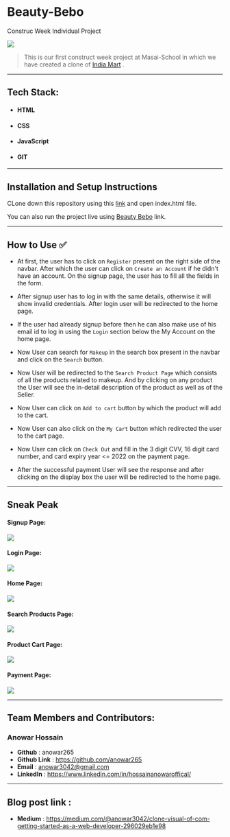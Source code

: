 # Beauty-Bebo

Construc Week Individual Project

<img src="https://user-images.githubusercontent.com/91547105/141511587-9f8c0f08-1f5e-47c7-af81-bf70200a43e9.png" />

> This is our first construct week project at Masai-School in which we have created a clone of <a href="https://www.beautybebo.com/">India Mart</a> .

<hr>

## Tech Stack:

- #### HTML
- #### CSS
- #### JavaScript
- #### GIT

<hr>

## Installation and Setup Instructions

CLone down this repository using this <a href="https://github.com/anowar265/Beauty-Bebo">link</a> and open index.html file.

You can also run the project live using <a href="https://github.com/anowar265/Beauty-Bebo">Beauty Bebo</a> link.

<hr>

## How to Use ✅

- At first, the user has to click on `Register` present on the right side of the navbar. After which the user can click on `Create an Account` if he didn't have an account. On the signup page, the user has to fill all the fields in the form.

- After signup user has to log in with the same details, otherwise it will show invalid credentials. After login user will be redirected to the home page.

- If the user had already signup before then he can also make use of his email id to log in using the `Login` section below the My Account on the home page.

- Now User can search for `Makeup` in the search box present in the navbar and click on the `Search` button.

- Now User will be redirected to the `Search Product Page` which consists of all the products related to makeup. And by clicking on any product the User will see the in-detail description of the product as well as of the Seller.

- Now User can click on `Add to cart` button by which the product will add to the cart.

- Now User can also click on the `My Cart` button which redirected the user to the cart page.

- Now User can click on `Check Out` and fill in the 3 digit CVV, 16 digit card number, and card expiry year <= 2022 on the payment page.

- After the successful payment User will see the response and after clicking on the display box the user will be redirected to the home page.

<hr>

## Sneak Peak

#### Signup Page:

<img src="https://user-images.githubusercontent.com/91547105/141512609-d4c152a1-9ce0-4295-ace1-9fe3ea8dae03.png"/>

#### Login Page:

<img src="https://user-images.githubusercontent.com/91547105/141523597-cb509545-9ac7-4300-8092-598a01d613c3.png" />

#### Home Page:

<img src="https://user-images.githubusercontent.com/91547105/141511587-9f8c0f08-1f5e-47c7-af81-bf70200a43e9.png" />

#### Search Products Page:

<img src="https://user-images.githubusercontent.com/91547105/141523806-fa30953b-3d71-4817-a3b3-c7b2db650431.png" />

#### Product Cart Page:

<img src = "https://user-images.githubusercontent.com/91547105/141523870-cf2ea072-1da1-40fa-9971-0c9fc6d60d22.png" />

#### Payment Page:

<img src="https://user-images.githubusercontent.com/16943997/138561541-4a5298ef-c92f-4f69-b4e5-820f4d450fad.png" />

<hr/>

## Team Members and Contributors:

### Anowar Hossain

- **Github** : anowar265
- **Github Link** : https://github.com/anowar265
- **Email** : anowar3042@gmail.com
- **LinkedIn** : https://www.linkedin.com/in/hossainanowaroffical/

<hr/>

## Blog post link :

- **Medium** : https://medium.com/@anowar3042/clone-visual-of-com-getting-started-as-a-web-developer-296029eb1e98


